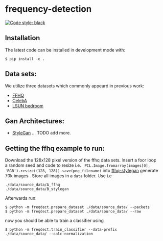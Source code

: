 <!--
<p align="center">
  <img src="docs/source/logo.png" height="150">
</p>
-->

# frequency-detection

[![Code style: black](https://img.shields.io/badge/code%20style-black-000000.svg)](https://github.com/psf/black)

## Installation
The latest code can be installed in development mode with:
```shell
$ pip install -e .
```

## Data sets:
We utilize three datasets which commonly appeard in previous work:
-  [FFHQ](https://github.com/NVlabs/ffhq-dataset)
-  [CelebA](http://mmlab.ie.cuhk.edu.hk/projects/CelebA.html)
-  [LSUN bedroom](https://github.com/fyu/lsun)

## Gan Architectures:
-  [StyleGan](https://github.com/NVlabs/stylegan)
...
TODO add more.

## Getting the ffhq example to run:
Download the 128x128 pixel version of the ffhq data sets.
Insert a foor loop a random seed and code to resize i.e. 
``` PIL.Image.fromarray(images[0], 'RGB').resize((128, 128)).save(png_filename)```
into 
[ffhq-stylegan](https://github.com/NVlabs/stylegan/blob/03563d18a0cf8d67d897cc61e44479267968716b/pretrained_example.py)
generate 70k images .
Store all images in a `data` folder. Use i.e
```
./data/source_data/A_ffhq
./data/source_data/B_stylegan
```

Afterwards run:
```shell
$ python -m freqdect.prepare_dataset ./data/source_data/ --packets
$ python -m freqdect.prepare_dataset ./data/source_data/ --raw
```
now you should be able to train a classifier using
```shell
$ python -m freqdect.train_classifier --data-prefix ./data/source_data/ --calc-normalization
```
